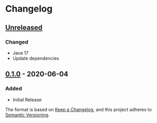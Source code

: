 # Changelog

## [Unreleased]
### Changed
- Java 17
- Update dependencies

## [0.1.0] - 2020-06-04
### Added
- Initial Release

The format is based on [Keep a Changelog](https://keepachangelog.com/en/1.0.0/),
and this project adheres to [Semantic Versioning](https://semver.org/spec/v2.0.0.html).

[Unreleased]: https://github.com/dotRun/MCVotifierLib/compare/release-0.1.0...HEAD
[0.1.0]: https://github.com/dotRun/MCVotifierLib/releases/tag/release-0.1.0